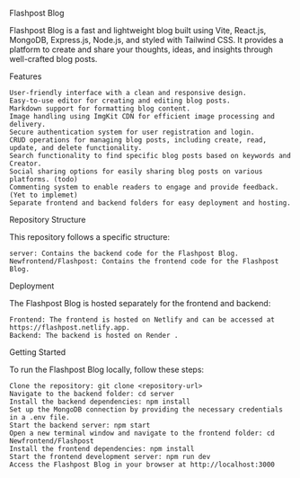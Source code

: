 Flashpost Blog

Flashpost Blog is a fast and lightweight blog built using Vite, React.js, MongoDB, Express.js, Node.js, and styled with Tailwind CSS. It provides a platform to create and share your thoughts, ideas, and insights through well-crafted blog posts.

Features

    User-friendly interface with a clean and responsive design.
    Easy-to-use editor for creating and editing blog posts.
    Markdown support for formatting blog content.
    Image handling using ImgKit CDN for efficient image processing and delivery.
    Secure authentication system for user registration and login.
    CRUD operations for managing blog posts, including create, read, update, and delete functionality.
    Search functionality to find specific blog posts based on keywords and Creator.
    Social sharing options for easily sharing blog posts on various platforms. (todo)
    Commenting system to enable readers to engage and provide feedback. (Yet to implemet)
    Separate frontend and backend folders for easy deployment and hosting.

Repository Structure

This repository follows a specific structure:

    server: Contains the backend code for the Flashpost Blog.
    Newfrontend/Flashpost: Contains the frontend code for the Flashpost Blog.

Deployment

The Flashpost Blog is hosted separately for the frontend and backend:

    Frontend: The frontend is hosted on Netlify and can be accessed at https://flashpost.netlify.app.
    Backend: The backend is hosted on Render .

Getting Started

To run the Flashpost Blog locally, follow these steps:

    Clone the repository: git clone <repository-url>
    Navigate to the backend folder: cd server
    Install the backend dependencies: npm install
    Set up the MongoDB connection by providing the necessary credentials in a .env file.
    Start the backend server: npm start
    Open a new terminal window and navigate to the frontend folder: cd Newfrontend/Flashpost
    Install the frontend dependencies: npm install
    Start the frontend development server: npm run dev
    Access the Flashpost Blog in your browser at http://localhost:3000
